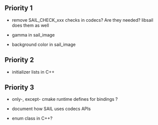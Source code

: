 ## Priority 1

- remove SAIL_CHECK_xxx checks in codecs? Are they needed? libsail does them as well

- gamma in sail_image

- background color in sail_image

## Priority 2

- initializer lists in C++

## Priority 3

- only-, except- cmake runtime defines for bindings ?

- document how SAIL uses codecs APIs

- enum class in C++?

